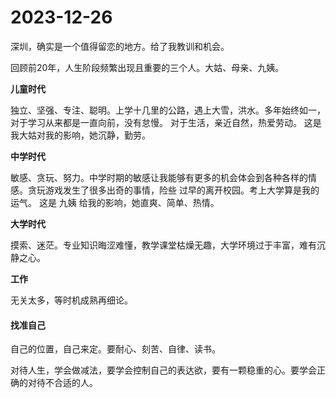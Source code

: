 # 2023-12-26

深圳，确实是一个值得留恋的地方。给了我教训和机会。

回顾前20年，人生阶段频繁出现且重要的三个人。大姑、母亲、九姨。

**儿童时代**

独立、坚强、专注、聪明。上学十几里的公路，遇上大雪，洪水。多年始终如一，对于学习从来都是一直向前，没有怠慢。
对于生活，亲近自然，热爱劳动。 这是我大姑对我的影响，她沉静，勤劳。

**中学时代**

敏感、贪玩、努力。中学时期的敏感让我能够有更多的机会体会到各种各样的情感。贪玩游戏发生了很多出奇的事情，险些
过早的离开校园。考上大学算是我的运气。 这是 九姨 给我的影响，她直爽、简单、热情。

**大学时代**  

摸索、迷茫。专业知识晦涩难懂，教学课堂枯燥无趣，大学环境过于丰富，难有沉静之心。

**工作**

无关太多，等时机成熟再细论。


#### 找准自己
自己的位置，自己来定。要耐心、刻苦、自律、读书。

对待人生，学会做减法，要学会控制自己的表达欲，要有一颗稳重的心。要学会正确的对待不合适的人。
